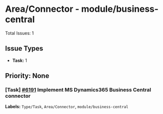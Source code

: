 # Area/Connector - module/business-central

Total Issues: 1

## Issue Types

- **Task:** 1

## Priority: None

### [Task] [#6191](https://github.com/ballerina-platform/ballerina-library/issues/6191) Implement MS Dynamics365 Business Central connector
**Labels:** `Type/Task`, `Area/Connector`, `module/business-central`

